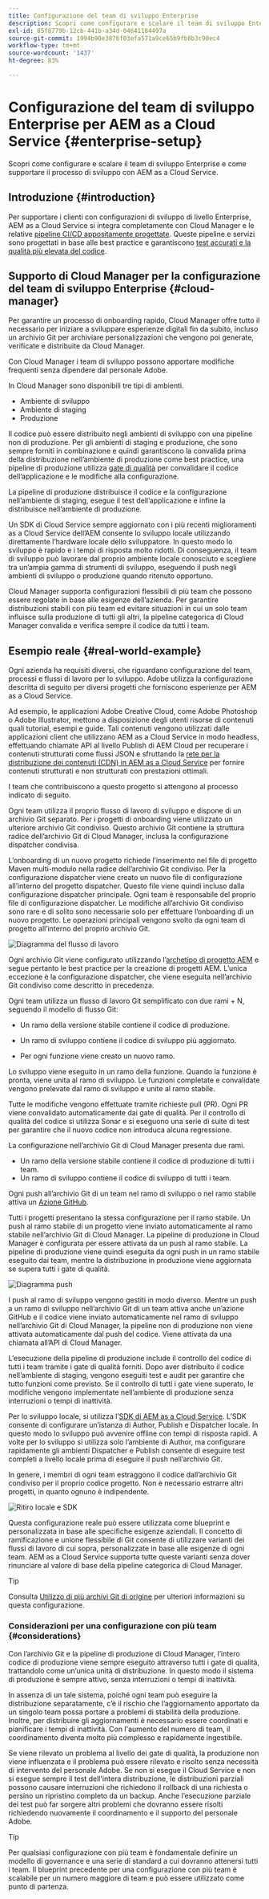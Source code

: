 ```yaml
---
title: Configurazione del team di sviluppo Enterprise
description: Scopri come configurare e scalare il team di sviluppo Enterprise e come supportare il processo di sviluppo con AEM as a Cloud Service.
exl-id: 85f8779b-12cb-441b-a34d-04641184497a
source-git-commit: 1994b90e3876f03efa571a9ce65b9fb8b3c90ec4
workflow-type: tm+mt
source-wordcount: '1437'
ht-degree: 83%

---
```


# Configurazione del team di sviluppo Enterprise per AEM as a Cloud Service {#enterprise-setup}

Scopri come configurare e scalare il team di sviluppo Enterprise e come supportare il processo di sviluppo con AEM as a Cloud Service.

## Introduzione {#introduction}

Per supportare i clienti con configurazioni di sviluppo di livello Enterprise, AEM as a Cloud Service si integra completamente con Cloud Manager e le relative [pipeline CI/CD appositamente progettate](/help/implementing/cloud-manager/configuring-pipelines/introduction-ci-cd-pipelines.md). Queste pipeline e servizi sono progettati in base alle best practice e garantiscono [test accurati e la qualità più elevata del codice](/help/implementing/cloud-manager/code-quality-testing.md).

## Supporto di Cloud Manager per la configurazione del team di sviluppo Enterprise {#cloud-manager}

Per garantire un processo di onboarding rapido, Cloud Manager offre tutto il necessario per iniziare a sviluppare esperienze digitali fin da subito, incluso un archivio Git per archiviare personalizzazioni che vengono poi generate, verificate e distribuite da Cloud Manager.

Con Cloud Manager i team di sviluppo possono apportare modifiche frequenti senza dipendere dal personale Adobe.

In Cloud Manager sono disponibili tre tipi di ambienti.

* Ambiente di sviluppo
* Ambiente di staging
* Produzione

Il codice può essere distribuito negli ambienti di sviluppo con una pipeline non di produzione. Per gli ambienti di staging e produzione, che sono sempre forniti in combinazione e quindi garantiscono la convalida prima della distribuzione nell’ambiente di produzione come best practice, una pipeline di produzione utilizza [gate di qualità](/help/implementing/cloud-manager/custom-code-quality-rules.md) per convalidare il codice dell’applicazione e le modifiche alla configurazione.

La pipeline di produzione distribuisce il codice e la configurazione nell’ambiente di staging, esegue il test dell’applicazione e infine la distribuisce nell’ambiente di produzione.

Un SDK di Cloud Service sempre aggiornato con i più recenti miglioramenti as a Cloud Service dell’AEM consente lo sviluppo locale utilizzando direttamente l’hardware locale dello sviluppatore. In questo modo lo sviluppo è rapido e i tempi di risposta molto ridotti. Di conseguenza, il team di sviluppo può lavorare dal proprio ambiente locale conosciuto e scegliere tra un’ampia gamma di strumenti di sviluppo, eseguendo il push negli ambienti di sviluppo o produzione quando ritenuto opportuno.

Cloud Manager supporta configurazioni flessibili di più team che possono essere regolate in base alle esigenze dell’azienda. Per garantire distribuzioni stabili con più team ed evitare situazioni in cui un solo team influisce sulla produzione di tutti gli altri, la pipeline categorica di Cloud Manager convalida e verifica sempre il codice da tutti i team.

## Esempio reale {#real-world-example}

Ogni azienda ha requisiti diversi, che riguardano configurazione del team, processi e flussi di lavoro per lo sviluppo. Adobe utilizza la configurazione descritta di seguito per diversi progetti che forniscono esperienze per AEM as a Cloud Service.

Ad esempio, le applicazioni Adobe Creative Cloud, come Adobe Photoshop o Adobe Illustrator, mettono a disposizione degli utenti risorse di contenuti quali tutorial, esempi e guide. Tali contenuti vengono utilizzati dalle applicazioni client che utilizzano AEM as a Cloud Service in modo headless, effettuando chiamate API al livello Publish di AEM Cloud per recuperare i contenuti strutturati come flussi JSON e sfruttando la [rete per la distribuzione dei contenuti (CDN) in AEM as a Cloud Service](/help/implementing/dispatcher/cdn.md#content-delivery) per fornire contenuti strutturati e non strutturati con prestazioni ottimali.

I team che contribuiscono a questo progetto si attengono al processo indicato di seguito.

Ogni team utilizza il proprio flusso di lavoro di sviluppo e dispone di un archivio Git separato. Per i progetti di onboarding viene utilizzato un ulteriore archivio Git condiviso. Questo archivio Git contiene la struttura radice dell’archivio Git di Cloud Manager, inclusa la configurazione dispatcher condivisa.

L’onboarding di un nuovo progetto richiede l’inserimento nel file di progetto Maven multi-modulo nella radice dell’archivio Git condiviso. Per la configurazione dispatcher viene creato un nuovo file di configurazione all’interno del progetto dispatcher. Questo file viene quindi incluso dalla configurazione dispatcher principale. Ogni team è responsabile del proprio file di configurazione dispatcher. Le modifiche all’archivio Git condiviso sono rare e di solito sono necessarie solo per effettuare l’onboarding di un nuovo progetto. Le operazioni principali vengono svolto da ogni team di progetto all’interno del proprio archivio Git.

![Diagramma del flusso di lavoro](/help/implementing/cloud-manager/assets/team-setup1.png)

Ogni archivio Git viene configurato utilizzando l’[archetipo di progetto AEM](https://experienceleague.adobe.com/docs/experience-manager-core-components/using/developing/archetype/overview.html?lang=it) e segue pertanto le best practice per la creazione di progetti AEM. L’unica eccezione è la configurazione dispatcher, che viene eseguita nell’archivio Git condiviso come descritto in precedenza.

Ogni team utilizza un flusso di lavoro Git semplificato con due rami + N, seguendo il modello di flusso Git:

* Un ramo della versione stabile contiene il codice di produzione.

* Un ramo di sviluppo contiene il codice di sviluppo più aggiornato.

* Per ogni funzione viene creato un nuovo ramo.

Lo sviluppo viene eseguito in un ramo della funzione. Quando la funzione è pronta, viene unita al ramo di sviluppo. Le funzioni completate e convalidate vengono prelevate dal ramo di sviluppo e unite al ramo stabile.

Tutte le modifiche vengono effettuate tramite richieste pull (PR). Ogni PR viene convalidato automaticamente dai gate di qualità. Per il controllo di qualità del codice si utilizza Sonar e si eseguono una serie di suite di test per garantire che il nuovo codice non introduca alcuna regressione.

La configurazione nell’archivio Git di Cloud Manager presenta due rami.

* Un ramo della versione stabile contiene il codice di produzione di tutti i team.
* Un ramo di sviluppo contiene il codice di sviluppo di tutti i team.

Ogni push all’archivio Git di un team nel ramo di sviluppo o nel ramo stabile attiva un [Azione GitHub](/help/implementing/cloud-manager/managing-code/working-with-multiple-source-git-repositories.md#managing-code).

Tutti i progetti presentano la stessa configurazione per il ramo stabile. Un push al ramo stabile di un progetto viene inviato automaticamente al ramo stabile nell’archivio Git di Cloud Manager. La pipeline di produzione in Cloud Manager è configurata per essere attivata da un push al ramo stabile. La pipeline di produzione viene quindi eseguita da ogni push in un ramo stabile eseguito dai team, mentre la distribuzione in produzione viene aggiornata se supera tutti i gate di qualità.

![Diagramma push](/help/implementing/cloud-manager/assets/team-setup2.png)

I push al ramo di sviluppo vengono gestiti in modo diverso. Mentre un push a un ramo di sviluppo nell’archivio Git di un team attiva anche un’azione GitHub e il codice viene inviato automaticamente nel ramo di sviluppo nell’archivio Git di Cloud Manager, la pipeline non di produzione non viene attivata automaticamente dal push del codice. Viene attivata da una chiamata all’API di Cloud Manager.

L’esecuzione della pipeline di produzione include il controllo del codice di tutti i team tramite i gate di qualità forniti. Dopo aver distribuito il codice nell’ambiente di staging, vengono eseguiti test e audit per garantire che tutto funzioni come previsto. Se il controllo di tutti i gate viene superato, le modifiche vengono implementate nell’ambiente di produzione senza interruzioni o tempi di inattività.

Per lo sviluppo locale, si utilizza l’[SDK di AEM as a Cloud Service](/help/implementing/developing/introduction/aem-as-a-cloud-service-sdk.md#developing). L’SDK consente di configurare un’istanza di Author, Publish e Dispatcher locale. In questo modo lo sviluppo può avvenire offline con tempi di risposta rapidi. A volte per lo sviluppo si utilizza solo l’ambiente di Author, ma configurare rapidamente gli ambienti Dispatcher e Publish consente di eseguire test completi a livello locale prima di eseguire il push nell’archivio Git.

In genere, i membri di ogni team estraggono il codice dall’archivio Git condiviso per il proprio codice progetto. Non è necessario estrarre altri progetti, in quanto ognuno è indipendente.

![Ritiro locale e SDK](/help/implementing/cloud-manager/assets/team-setup3.png)

Questa configurazione reale può essere utilizzata come blueprint e personalizzata in base alle specifiche esigenze aziendali. Il concetto di ramificazione e unione flessibile di Git consente di utilizzare varianti dei flussi di lavoro di cui sopra, personalizzate in base alle esigenze di ogni team. AEM as a Cloud Service supporta tutte queste varianti senza dover rinunciare al valore di base della pipeline categorica di Cloud Manager.

>[!TIP]
>
>Consulta [Utilizzo di più archivi Git di origine](https://experienceleague.adobe.com/docs/experience-manager-cloud-manager/using/managing-code/working-with-multiple-source-git-repos.html?lang=it#managing-code) per ulteriori informazioni su questa configurazione.

### Considerazioni per una configurazione con più team {#considerations}

Con l’archivio Git e la pipeline di produzione di Cloud Manager, l’intero codice di produzione viene sempre eseguito attraverso tutti i gate di qualità, trattandolo come un’unica unità di distribuzione. In questo modo il sistema di produzione è sempre attivo, senza interruzioni o tempi di inattività.

In assenza di un tale sistema, poiché ogni team può eseguire la distribuzione separatamente, c’è il rischio che l’aggiornamento apportato da un singolo team possa portare a problemi di stabilità della produzione. Inoltre, per distribuire gli aggiornamenti è necessario essere coordinati e pianificare i tempi di inattività. Con l&#39;aumento del numero di team, il coordinamento diventa molto più complesso e rapidamente ingestibile.

Se viene rilevato un problema al livello dei gate di qualità, la produzione non viene influenzata e il problema può essere rilevato e risolto senza necessità di intervento del personale Adobe. Se non si esegue il Cloud Service e non si esegue sempre il test dell&#39;intera distribuzione, le distribuzioni parziali possono causare interruzioni che richiedono il rollback di una richiesta o persino un ripristino completo da un backup. Anche l’esecuzione parziale dei test può far sorgere altri problemi che dovranno essere risolti richiedendo nuovamente il coordinamento e il supporto del personale Adobe.

>[!TIP]
>
>Per qualsiasi configurazione con più team è fondamentale definire un modello di governance e una serie di standard a cui dovranno attenersi tutti i team. Il blueprint precedente per una configurazione con più team è scalabile per un numero maggiore di team e può essere utilizzato come punto di partenza.
